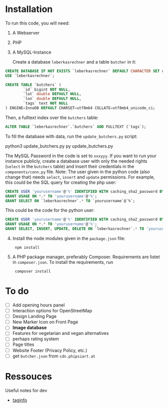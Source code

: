 # Installation
To run this code, you will need:
1. A Webserver
2. PHP
3. A MySQL-Instance

   Create a database ```leberkasrechner``` and a table ```butcher``` in it:

```sql
CREATE DATABASE IF NOT EXISTS `leberkasrechner` DEFAULT CHARACTER SET utf8mb4 COLLATE utf8mb4_unicode_ci;
USE `leberkasrechner`;

CREATE TABLE `butchers` (
        `id` bigint NOT NULL,
        `lat` double DEFAULT NULL,
        `lon` double DEFAULT NULL,
        `tags` text NOT NULL
) ENGINE=InnoDB DEFAULT CHARSET=utf8mb4 COLLATE=utf8mb4_unicode_ci;
```

Then, a fulltext index over the ```butchers``` table:

```sql
ALTER TABLE `leberkasrechner`.`butchers` ADD FULLTEXT (`tags`); 
```

To fill the database with data, run the ```update_butchers.py``` script:

python3 update_butchers.py
py update_butchers.py

The MySQL Password in the code is set to ```xxxyyy```. If you want to run your instance publicly, create a database user with only the needed rights (```select``` in the ```butchers``` table) and insert their credentials in the ```components/conn.py``` file. Note: The user given in the python code (also change that) needs ```select```, ```insert``` and ```update``` permissions. For example, this could be the SQL query for creating the php user:

```sql
CREATE USER 'yourusername'@'%' IDENTIFIED WITH caching_sha2_password BY 'yourpassword';
GRANT USAGE ON *.* TO 'yourusername'@'%'; 
GRANT SELECT ON `leberkasrechner`.* TO `yourusername`@`%`;
```
   
This could be the code for the python user:

```sql
CREATE USER 'yourusername'@'%' IDENTIFIED WITH caching_sha2_password BY 'yourpassword';
GRANT USAGE ON *.* TO 'yourusername'@'%'; 
GRANT SELECT, INSERT, UPDATE, DELETE ON `leberkasrechner`.* TO 'yourusername'@'%';
```


4. Install the node modules given in the ```package.json``` file:

        npm install

5. A PHP package manager, preferably Composer. Requirements are listet in ```composer.json```. To install the requirements, run

        composer install

# To do

- [ ] Add opening hours panel
- [ ] Interaction options for OpenStreetMap
- [ ] Design Landing Page
- [ ] New Marker Icon on Front Page
- [ ] **Image database**
- [ ] Features for vegetarian and vegan alternatives
- [ ] perhaps rating system
- [ ] Page titles
- [ ] Website Footer (Privacy Policy, etc.)
- [ ] get ```butcher.json``` from ```cdn.phipsiart.at```

# Ressouces 
Useful notes for dev
- [taginfo](https://taginfo.openstreetmap.org/tags/shop=butcher#combinations)